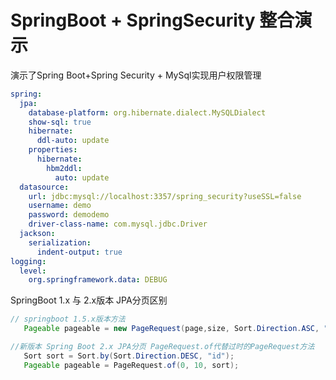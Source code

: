 # SpringBoot + SpringSecurity 整合演示

演示了Spring Boot+Spring Security + MySql实现用户权限管理





~~~yaml
spring:
  jpa:
    database-platform: org.hibernate.dialect.MySQLDialect
    show-sql: true
    hibernate:
      ddl-auto: update
    properties:
      hibernate:
        hbm2ddl:
          auto: update
  datasource:
    url: jdbc:mysql://localhost:3357/spring_security?useSSL=false
    username: demo
    password: demodemo
    driver-class-name: com.mysql.jdbc.Driver
  jackson:
    serialization:
      indent-output: true
logging:
  level:
    org.springframework.data: DEBUG

~~~


SpringBoot 1.x 与 2.x版本 JPA分页区别

~~~java
// springboot 1.5.x版本方法
   Pageable pageable = new PageRequest(page,size, Sort.Direction.ASC, "id");

//新版本 Spring Boot 2.x JPA分页 PageRequest.of代替过时的PageRequest方法
   Sort sort = Sort.by(Sort.Direction.DESC, "id");
   Pageable pageable = PageRequest.of(0, 10, sort);

~~~